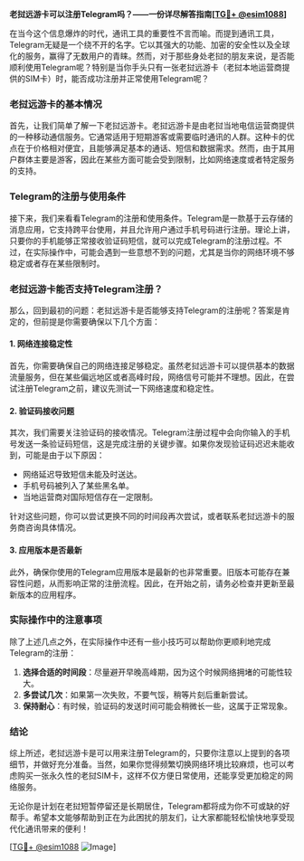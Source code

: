 **老挝远游卡可以注册Telegram吗？——一份详尽解答指南[[TG💪+ @esim1088](https://t.me/s/esim1088)]**

在当今这个信息爆炸的时代，通讯工具的重要性不言而喻。而提到通讯工具，Telegram无疑是一个绕不开的名字。它以其强大的功能、加密的安全性以及全球化的服务，赢得了无数用户的青睐。然而，对于那些身处老挝的朋友来说，是否能顺利使用Telegram呢？特别是当你手头只有一张老挝远游卡（老挝本地运营商提供的SIM卡）时，能否成功注册并正常使用Telegram呢？

### 老挝远游卡的基本情况

首先，让我们简单了解一下老挝远游卡。老挝远游卡是由老挝当地电信运营商提供的一种移动通信服务。它通常适用于短期游客或需要临时通讯的人群。这种卡的优点在于价格相对便宜，且能够满足基本的通话、短信和数据需求。然而，由于其用户群体主要是游客，因此在某些方面可能会受到限制，比如网络速度或者特定服务的支持。

### Telegram的注册与使用条件

接下来，我们来看看Telegram的注册和使用条件。Telegram是一款基于云存储的消息应用，它支持跨平台使用，并且允许用户通过手机号码进行注册。理论上讲，只要你的手机能够正常接收验证码短信，就可以完成Telegram的注册过程。不过，在实际操作中，可能会遇到一些意想不到的问题，尤其是当你的网络环境不够稳定或者存在某些限制时。

### 老挝远游卡能否支持Telegram注册？

那么，回到最初的问题：老挝远游卡是否能够支持Telegram的注册呢？答案是肯定的，但前提是你需要确保以下几个方面：

#### 1. 网络连接稳定性
首先，你需要确保自己的网络连接足够稳定。虽然老挝远游卡可以提供基本的数据流量服务，但在某些偏远地区或者高峰时段，网络信号可能并不理想。因此，在尝试注册Telegram之前，建议先测试一下网络速度和稳定性。

#### 2. 验证码接收问题
其次，我们需要关注验证码的接收情况。Telegram注册过程中会向你输入的手机号发送一条验证码短信，这是完成注册的关键步骤。如果你发现验证码迟迟未能收到，可能是由于以下原因：
- 网络延迟导致短信未能及时送达。
- 手机号码被列入了某些黑名单。
- 当地运营商对国际短信存在一定限制。

针对这些问题，你可以尝试更换不同的时间段再次尝试，或者联系老挝远游卡的服务商咨询具体情况。

#### 3. 应用版本是否最新
此外，确保你使用的Telegram应用版本是最新的也非常重要。旧版本可能存在兼容性问题，从而影响正常的注册流程。因此，在开始之前，请务必检查并更新至最新版本的应用程序。

### 实际操作中的注意事项

除了上述几点之外，在实际操作中还有一些小技巧可以帮助你更顺利地完成Telegram的注册：

1. **选择合适的时间段**：尽量避开早晚高峰期，因为这个时候网络拥堵的可能性较大。
2. **多尝试几次**：如果第一次失败，不要气馁，稍等片刻后重新尝试。
3. **保持耐心**：有时候，验证码的发送时间可能会稍微长一些，这属于正常现象。

### 结论

综上所述，老挝远游卡是可以用来注册Telegram的，只要你注意以上提到的各项细节，并做好充分准备。当然，如果你觉得频繁切换网络环境比较麻烦，也可以考虑购买一张永久性的老挝SIM卡，这样不仅方便日常使用，还能享受更加稳定的网络服务。

无论你是计划在老挝短暂停留还是长期居住，Telegram都将成为你不可或缺的好帮手。希望本文能够帮助到正在为此困扰的朋友们，让大家都能轻松愉快地享受现代化通讯带来的便利！

[[TG💪+ @esim1088](https://t.me/s/esim1088) ![Image](https://i.postimg.cc/4NQfJmqS/Snipaste-2025-05-13-00-14-12.png)]